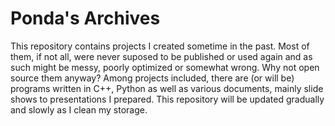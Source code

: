 # Ponda's Archives
This repository contains projects I created sometime in the past. Most of them, if not all, were never suposed to be published or used again and as such might be messy, poorly optimized or somewhat wrong. Why not open source them anyway?
Among projects included, there are (or will be) programs written in C++, Python as well as various documents, mainly slide shows to presentations I prepared.
This repository will be updated gradually and slowly as I clean my storage.
